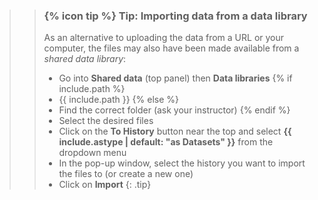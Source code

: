<!--
type: tip box
location: inside a box
arguments:
    required:
        astype: choose as what type of the data to save
    optional:
        path: path to the data (if known)
-->
>
>    > ### {% icon tip %} Tip: Importing data from a data library
>    >
>    > As an alternative to uploading the data from a URL or your computer, the files may also have been made available from a *shared data library*:
>    >
>    > * Go into **Shared data** (top panel) then **Data libraries**
>    > {% if include.path %}
>    > * {{ include.path }}
>    > {% else %}
>    > * Find the correct folder (ask your instructor)
>    > {% endif %}
>    > * Select the desired files
>    > * Click on the **To History** button near the top and select **{{ include.astype | default: "as Datasets" }}** from the dropdown menu
>    > * In the pop-up window, select the history you want to import the files to (or create a new one)
>    > * Click on **Import**
>    {: .tip}
>